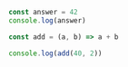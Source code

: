 ```js
const answer = 42
console.log(answer)
```

```js
const add = (a, b) => a + b

console.log(add(40, 2))
```
